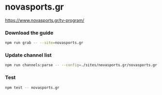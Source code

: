 # novasports.gr

https://www.novasports.gr/tv-program/

### Download the guide

```sh
npm run grab -- --site=novasports.gr
```

### Update channel list

```sh
npm run channels:parse -- --config=./sites/novasports.gr/novasports.gr.config.js --output=./sites/novasports.gr/novasports.gr.channels.xml
```

### Test

```sh
npm test -- novasports.gr
```
